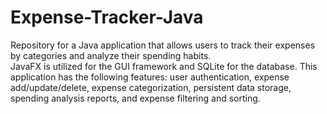 # Expense-Tracker-Java
<p>Repository for a Java application that allows users to track their expenses by categories and analyze their spending habits.<br>JavaFX is utilized for the GUI framework and SQLite for the database. This application has the following features: user authentication, expense add/update/delete, expense categorization, persistent data storage, spending analysis reports, and expense filtering and sorting.</p>
